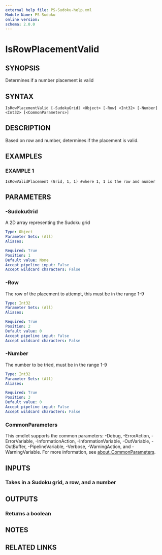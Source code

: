 ```yaml
---
external help file: PS-Sudoku-help.xml
Module Name: PS-Sudoku
online version:
schema: 2.0.0
---
```


# IsRowPlacementValid

## SYNOPSIS
Determines if a number placement is valid

## SYNTAX

```
IsRowPlacementValid [-SudokuGrid] <Object> [-Row] <Int32> [-Number] <Int32> [<CommonParameters>]
```

## DESCRIPTION
Based on row and number, determines if the placement is valid.

## EXAMPLES

### EXAMPLE 1
```
IsRowValidPlacement (Grid, 1, 1) #where 1, 1 is the row and number
```

## PARAMETERS

### -SudokuGrid
A 2D array representing the Sudoku grid

```yaml
Type: Object
Parameter Sets: (All)
Aliases:

Required: True
Position: 1
Default value: None
Accept pipeline input: False
Accept wildcard characters: False
```

### -Row
The row of the placement to attempt, this must be in the range 1-9

```yaml
Type: Int32
Parameter Sets: (All)
Aliases:

Required: True
Position: 2
Default value: 0
Accept pipeline input: False
Accept wildcard characters: False
```

### -Number
The number to be tried, must be in the range 1-9

```yaml
Type: Int32
Parameter Sets: (All)
Aliases:

Required: True
Position: 3
Default value: 0
Accept pipeline input: False
Accept wildcard characters: False
```

### CommonParameters
This cmdlet supports the common parameters: -Debug, -ErrorAction, -ErrorVariable, -InformationAction, -InformationVariable, -OutVariable, -OutBuffer, -PipelineVariable, -Verbose, -WarningAction, and -WarningVariable. For more information, see [about_CommonParameters](http://go.microsoft.com/fwlink/?LinkID=113216).

## INPUTS

### Takes in a Sudoku grid, a row, and a number
## OUTPUTS

### Returns a boolean
## NOTES

## RELATED LINKS
